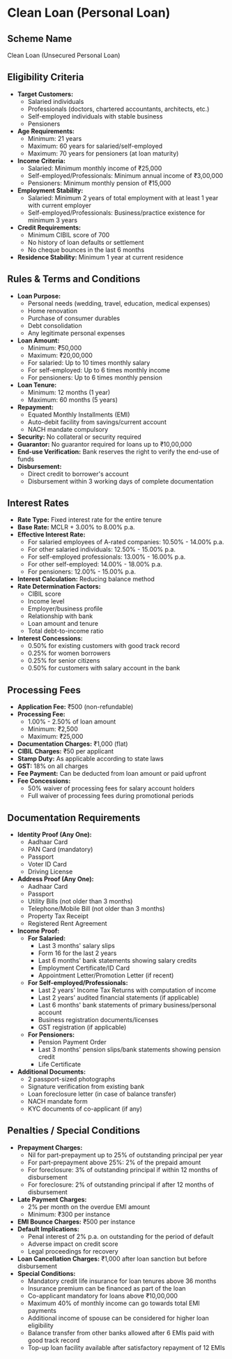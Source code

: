 # Clean Loan (Personal Loan)

## Scheme Name
Clean Loan (Unsecured Personal Loan)

## Eligibility Criteria
- **Target Customers:**
  - Salaried individuals
  - Professionals (doctors, chartered accountants, architects, etc.)
  - Self-employed individuals with stable business
  - Pensioners
- **Age Requirements:**
  - Minimum: 21 years
  - Maximum: 60 years for salaried/self-employed
  - Maximum: 70 years for pensioners (at loan maturity)
- **Income Criteria:**
  - Salaried: Minimum monthly income of ₹25,000
  - Self-employed/Professionals: Minimum annual income of ₹3,00,000
  - Pensioners: Minimum monthly pension of ₹15,000
- **Employment Stability:**
  - Salaried: Minimum 2 years of total employment with at least 1 year with current employer
  - Self-employed/Professionals: Business/practice existence for minimum 3 years
- **Credit Requirements:**
  - Minimum CIBIL score of 700
  - No history of loan defaults or settlement
  - No cheque bounces in the last 6 months
- **Residence Stability:** Minimum 1 year at current residence

## Rules & Terms and Conditions
- **Loan Purpose:**
  - Personal needs (wedding, travel, education, medical expenses)
  - Home renovation
  - Purchase of consumer durables
  - Debt consolidation
  - Any legitimate personal expenses
- **Loan Amount:**
  - Minimum: ₹50,000
  - Maximum: ₹20,00,000
  - For salaried: Up to 10 times monthly salary
  - For self-employed: Up to 6 times monthly income
  - For pensioners: Up to 6 times monthly pension
- **Loan Tenure:**
  - Minimum: 12 months (1 year)
  - Maximum: 60 months (5 years)
- **Repayment:**
  - Equated Monthly Installments (EMI)
  - Auto-debit facility from savings/current account
  - NACH mandate compulsory
- **Security:** No collateral or security required
- **Guarantor:** No guarantor required for loans up to ₹10,00,000
- **End-use Verification:** Bank reserves the right to verify the end-use of funds
- **Disbursement:**
  - Direct credit to borrower's account
  - Disbursement within 3 working days of complete documentation

## Interest Rates
- **Rate Type:** Fixed interest rate for the entire tenure
- **Base Rate:** MCLR + 3.00% to 8.00% p.a.
- **Effective Interest Rate:**
  - For salaried employees of A-rated companies: 10.50% - 14.00% p.a.
  - For other salaried individuals: 12.50% - 15.00% p.a.
  - For self-employed professionals: 13.00% - 16.00% p.a.
  - For other self-employed: 14.00% - 18.00% p.a.
  - For pensioners: 12.00% - 15.00% p.a.
- **Interest Calculation:** Reducing balance method
- **Rate Determination Factors:**
  - CIBIL score
  - Income level
  - Employer/business profile
  - Relationship with bank
  - Loan amount and tenure
  - Total debt-to-income ratio
- **Interest Concessions:**
  - 0.50% for existing customers with good track record
  - 0.25% for women borrowers
  - 0.25% for senior citizens
  - 0.50% for customers with salary account in the bank

## Processing Fees
- **Application Fee:** ₹500 (non-refundable)
- **Processing Fee:** 
  - 1.00% - 2.50% of loan amount
  - Minimum: ₹2,500
  - Maximum: ₹25,000
- **Documentation Charges:** ₹1,000 (flat)
- **CIBIL Charges:** ₹50 per applicant
- **Stamp Duty:** As applicable according to state laws
- **GST:** 18% on all charges
- **Fee Payment:** Can be deducted from loan amount or paid upfront
- **Fee Concessions:**
  - 50% waiver of processing fees for salary account holders
  - Full waiver of processing fees during promotional periods

## Documentation Requirements
- **Identity Proof (Any One):**
  - Aadhaar Card
  - PAN Card (mandatory)
  - Passport
  - Voter ID Card
  - Driving License
- **Address Proof (Any One):**
  - Aadhaar Card
  - Passport
  - Utility Bills (not older than 3 months)
  - Telephone/Mobile Bill (not older than 3 months)
  - Property Tax Receipt
  - Registered Rent Agreement
- **Income Proof:**
  - **For Salaried:**
    - Last 3 months' salary slips
    - Form 16 for the last 2 years
    - Last 6 months' bank statements showing salary credits
    - Employment Certificate/ID Card
    - Appointment Letter/Promotion Letter (if recent)
  - **For Self-employed/Professionals:**
    - Last 2 years' Income Tax Returns with computation of income
    - Last 2 years' audited financial statements (if applicable)
    - Last 6 months' bank statements of primary business/personal account
    - Business registration documents/licenses
    - GST registration (if applicable)
  - **For Pensioners:**
    - Pension Payment Order
    - Last 3 months' pension slips/bank statements showing pension credit
    - Life Certificate
- **Additional Documents:**
  - 2 passport-sized photographs
  - Signature verification from existing bank
  - Loan foreclosure letter (in case of balance transfer)
  - NACH mandate form
  - KYC documents of co-applicant (if any)

## Penalties / Special Conditions
- **Prepayment Charges:**
  - Nil for part-prepayment up to 25% of outstanding principal per year
  - For part-prepayment above 25%: 2% of the prepaid amount
  - For foreclosure: 3% of outstanding principal if within 12 months of disbursement
  - For foreclosure: 2% of outstanding principal if after 12 months of disbursement
- **Late Payment Charges:**
  - 2% per month on the overdue EMI amount
  - Minimum: ₹300 per instance
- **EMI Bounce Charges:** ₹500 per instance
- **Default Implications:**
  - Penal interest of 2% p.a. on outstanding for the period of default
  - Adverse impact on credit score
  - Legal proceedings for recovery
- **Loan Cancellation Charges:** ₹1,000 after loan sanction but before disbursement
- **Special Conditions:**
  - Mandatory credit life insurance for loan tenures above 36 months
  - Insurance premium can be financed as part of the loan
  - Co-applicant mandatory for loans above ₹10,00,000
  - Maximum 40% of monthly income can go towards total EMI payments
  - Additional income of spouse can be considered for higher loan eligibility
  - Balance transfer from other banks allowed after 6 EMIs paid with good track record
  - Top-up loan facility available after satisfactory repayment of 12 EMIs 
